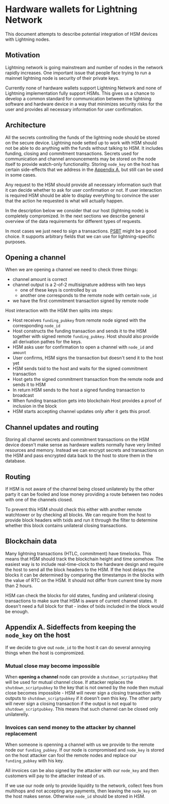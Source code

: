 # Hardware wallets for Lightning Network

This document attempts to describe potential integration of HSM devices with Lightning nodes.

## Motivation

Lightning network is going mainstream and number of nodes in the network rapidly increases. One important issue that people face trying to run a mainnet lightning node is security of their private keys.

Currently none of hardware wallets support Lightning Network and none of Lightning implementation fully support HSMs. This gives us a chance to develop a common standard for communication between the lightning software and hardware device in a way that minimizes security risks for the user and provides all necessary information for user confirmation.

## Architecture

All the secrets controlling the funds of the lightning node should be stored on the secure device. Lightning node setted up to work with HSM should not be able to do anything with the funds without talking to HSM. It includes funding, closing and commitment transactions. Secrets used for communication and channel announcements may be stored on the node itself to provide watch-only functionality. Storing `node_key` on the host has certain side-effects that we address in the [Appendix A](#appendix-a-sideffects-from-keeping-the-node_key-on-the-host), but still can be used in some cases.

Any request to the HSM should provide all necessary information such that it can decide whether to ask for user confirmation or not. If user interaction is required HSM should be able to display everything to convince the user that the action he requested is what will actually happen.

In the description below we consider that our host (lightning node) is completely compromized. In the next sections we describe general overview of the data requirements for different types of requests.

In most cases we just need to sign a transactions. [PSBT](https://github.com/bitcoin/bips/blob/master/bip-0174.mediawiki) might be a good choice. It supports arbitrary fields that we can use for lightning-specific purposes.

## Opening a channel

When we are opening a channel we need to check three things:

- channel amount is correct
- channel output is a 2-of-2 multisignature address with two keys
  - one of these keys is controlled by us
  - another one corresponds to the remote node with certain `node_id`
- we have the first commitment transaction signed by remote node

Host interaction with the HSM then splits into steps:

- Host receives `funding_pubkey` from remote node signed with the corresponding `node_id`
- Host constructs the funding transaction and sends it to the HSM together with signed remote `funding_pubkey`. Host should also provide all derivation pathes for the keys.
- HSM asks user for confirmation to open a channel with `node_id` and `amount`
- User confirms, HSM signs the transaction but doesn't send it to the host yet
- HSM sends txid to the host and waits for the signed commitment transaction
- Host gets the signed commitment transaction from the remote node and sends it to HSM
- In return HSM sends to the host a signed funding transaction to broadcast
- When funding transaction gets into blockchain Host provides a proof of inclusion in the block
- HSM starts accepting channel updates only after it gets this proof.

## Channel updates and routing

Storing all channel secrets and commitment transactions on the HSM device doesn't make sense as hardware wallets normally have very limited resources and memory. Instead we can encrypt secrets and transactions on the HSM and pass encrypted data back to the host to store them in the database.

## Routing

If HSM is not aware of the channel being closed unilaterely by the other party it can be fooled and lose money providing a route between two nodes with one of the channels closed.

To prevent this HSM should check this either with another remote watchtower or by checking all blocks. We can require from the host to provide block headers with txids and run it through the filter to determine whether this block contains unilateral closing transactions.

## Blockchain data

Many lightning transactions (HTLC, commitment) have timelocks. This means that HSM should track the blockchain height and time somehow. The easiest way is to include real-time-clock to the hardware design and require the host to send all the block headers to the HSM. If the host delays the blocks it can be determined by comparing the timestamps in the blocks with the value of RTC on the HSM. It should not differ from current time by more than 2 hours.

HSM can check the blocks for old states, funding and unilateral closing transactions to make sure that HSM is aware of current channel states. It doesn't need a full block for that - index of txids included in the block would be enough.

## Appendix A. Sideffects from keeping the `node_key` on the host

If we decide to give out `node_id` to the host it can do several annoying things when the host is compromized.

### Mutual close may become impossible

When **opening a channel** node can provide a `shutdown_scriptpubkey` that will be used for mutual channel close. If attacker replaces the `shutdown_scriptpubkey` to the key that is not owned by the node then mutual close becomes impossible - HSM will never sign a closing transaction with outputs to `shutdown_scriptpubkey` if it doesn't own this key. The other party will never sign a closing transaction if the output is not equal to `shutdown_scriptpubkey`. This means that such channel can be closed only unilaterelly.

### Invoices can send money to the attacker by channel replacement

When someone is openning a channel with us we provide to the remote node our `funding_pubkey`. If our node is compromised and `node_key` is stored on the host attacker can fool the remote nodes and replace our `funding_pubkey` with his key. 

All invoices can be also signed by the attacker with our `node_key` and then customers will pay to the attacker instead of us.

If we use our node only to provide liquidity to the network, collect fees from multihops and not accepting any payments, then leaving the `node_key` on the host makes sense. Otherwise `node_id` should be stored in HSM.